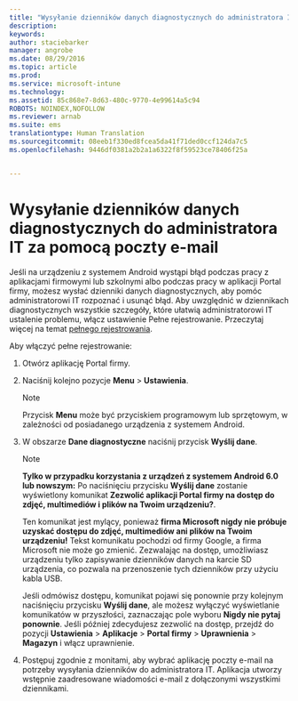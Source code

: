 ```yaml
---
title: "Wysyłanie dzienników danych diagnostycznych do administratora IT za pomocą poczty e-mail | Microsoft Intune"
description: 
keywords: 
author: staciebarker
manager: angrobe
ms.date: 08/29/2016
ms.topic: article
ms.prod: 
ms.service: microsoft-intune
ms.technology: 
ms.assetid: 85c868e7-8d63-480c-9770-4e99614a5c94
ROBOTS: NOINDEX,NOFOLLOW
ms.reviewer: arnab
ms.suite: ems
translationtype: Human Translation
ms.sourcegitcommit: 08eeb1f330ed8fcea5da41f71ded0ccf124da7c5
ms.openlocfilehash: 9446df0381a2b2a1a6322f8f59523ce78406f25a


---
```



# Wysyłanie dzienników danych diagnostycznych do administratora IT za pomocą poczty e-mail

Jeśli na urządzeniu z systemem Android wystąpi błąd podczas pracy z aplikacjami firmowymi lub szkolnymi albo podczas pracy w aplikacji Portal firmy, możesz wysłać dzienniki danych diagnostycznych, aby pomóc administratorowi IT rozpoznać i usunąć błąd. Aby uwzględnić w dziennikach diagnostycznych wszystkie szczegóły, które ułatwią administratorowi IT ustalenie problemu, włącz ustawienie Pełne rejestrowanie. Przeczytaj więcej na temat [pełnego rejestrowania](use-verbose-logging-to-help-your-it-administrator-fix-device-issues-android.md).

Aby włączyć pełne rejestrowanie:

1.  Otwórz aplikację Portal firmy.

2.  Naciśnij kolejno pozycje **Menu** &gt; **Ustawienia**.

    > [!NOTE]
    > Przycisk **Menu** może być przyciskiem programowym lub sprzętowym, w zależności od posiadanego urządzenia z systemem Android.

3.  W obszarze **Dane diagnostyczne** naciśnij przycisk **Wyślij dane**.

    > [!NOTE]
    > **Tylko w przypadku korzystania z urządzeń z systemem Android 6.0 lub nowszym:** Po naciśnięciu przycisku **Wyślij dane** zostanie wyświetlony komunikat **Zezwolić aplikacji Portal firmy na dostęp do zdjęć, multimediów i plików na Twoim urządzeniu?**.

    Ten komunikat jest mylący, ponieważ **firma Microsoft nigdy nie próbuje uzyskać dostępu do zdjęć, multimediów ani plików na Twoim urządzeniu!** Tekst komunikatu pochodzi od firmy Google, a firma Microsoft nie może go zmienić.  Zezwalając na dostęp, umożliwiasz urządzeniu tylko zapisywanie dzienników danych na karcie SD urządzenia, co pozwala na przenoszenie tych dzienników przy użyciu kabla USB.

    Jeśli odmówisz dostępu, komunikat pojawi się ponownie przy kolejnym naciśnięciu przycisku **Wyślij dane**, ale możesz wyłączyć wyświetlanie komunikatów w przyszłości, zaznaczając pole wyboru **Nigdy nie pytaj ponownie**.  Jeśli później zdecydujesz zezwolić na dostęp, przejdź do pozycji **Ustawienia** &gt; **Aplikacje** &gt; **Portal firmy** &gt; **Uprawnienia** &gt; **Magazyn** i włącz uprawnienie.

4.  Postępuj zgodnie z monitami, aby wybrać aplikację poczty e-mail na potrzeby wysyłania dzienników do administratora IT. Aplikacja utworzy wstępnie zaadresowane wiadomości e-mail z dołączonymi wszystkimi dziennikami.




<!--HONumber=Aug16_HO5-->


